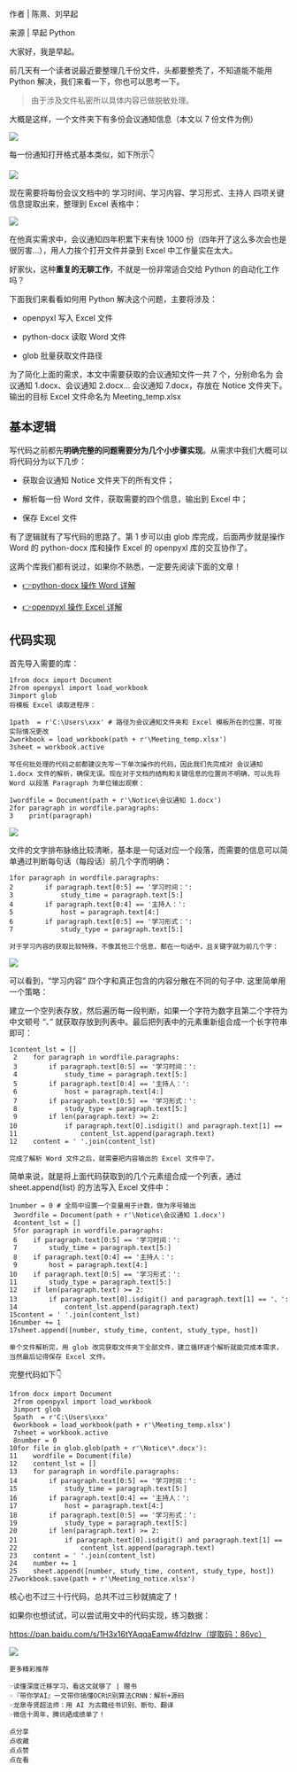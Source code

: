 
作者 | 陈熹、刘早起  

来源 | 早起 Python

大家好，我是早起。

前几天有一个读者说最近要整理几千份文件，头都要整秃了，不知道能不能用 Python 解决，我们来看一下，你也可以思考一下。

> 由于涉及文件私密所以具体内容已做脱敏处理。

大概是这样，一个文件夹下有多份会议通知信息（本文以 7 份文件为例）

![](https://mmbiz.qpic.cn/mmbiz_png/2GcSFhuAFlAWetCrA14MwicibqNG2EfNyItZwWvocjzXcic8lyUwAYPIPHBqqfefcWvr4uQB3IiaNlUE8d2lWNGedw/640?wx_fmt=png)

每一份通知打开格式基本类似，如下所示👇

![](https://mmbiz.qpic.cn/mmbiz_png/2GcSFhuAFlAWetCrA14MwicibqNG2EfNyISA0SgqZOyjvlm6Zq9mJqQpt3q0cV4zZwgibsq4ATkFxXrg5SwbnP3CQ/640?wx_fmt=png)

现在需要将每份会议文档中的 学习时间、学习内容、学习形式、主持人 四项关键信息提取出来，整理到 Excel 表格中：

![](https://mmbiz.qpic.cn/mmbiz_png/2GcSFhuAFlAWetCrA14MwicibqNG2EfNyIO6UpqmmvsBjJbabBDVwY3l5KZzYYW9sjO5h0nic66hV7t6TTkibOQO2A/640?wx_fmt=png)

在他真实需求中，会议通知四年积累下来有快 1000 份（四年开了这么多次会也是很厉害...），用人力挨个打开文件并录到 Excel 中工作量实在太大。

好家伙，这种**重复的无聊工作**，不就是一份非常适合交给 Python 的自动化工作吗？

下面我们来看看如何用 Python 解决这个问题，主要将涉及：

*   openpyxl 写入 Excel 文件
    
*   python-docx 读取 Word 文件
    
*   glob 批量获取文件路径
    

为了简化上面的需求，本文中需要获取的会议通知文件一共 7 个，分别命名为 会议通知 1.docx、会议通知 2.docx... 会议通知 7.docx，存放在 Notice 文件夹下。输出的目标 Excel 文件命名为 Meeting_temp.xlsx

**基本逻辑**
--------

写代码之前都先**明确完整的问题需要分为几个小步骤实现**。从需求中我们大概可以将代码分为以下几步：

*   获取会议通知 Notice 文件夹下的所有文件；
    
*   解析每一份 Word 文件，获取需要的四个信息，输出到 Excel 中；
    
*   保存 Excel 文件
    

有了逻辑就有了写代码的思路了。第 1 步可以由 glob 库完成，后面两步就是操作 Word 的 python-docx 库和操作 Excel 的 openpyxl 库的交互协作了。

这两个库我们都有说过，如果你不熟悉，一定要先阅读下面的文章！

*   [👉python-docx 操作 Word 详解](https://mp.weixin.qq.com/s?__biz=MzI1MTUyMjc1Mg==&mid=2247503940&idx=1&sn=41e2e99a075f3104402711fdef87c099&scene=21#wechat_redirect)
    
*   [👉openpyxl 操作 Excel 详解](https://mp.weixin.qq.com/s?__biz=MzI1MTUyMjc1Mg==&mid=2247500234&idx=1&sn=5d2a216d1b064102a96123440c95e0fd&scene=21#wechat_redirect)
    

**代码实现**
--------

首先导入需要的库：

```
1from docx import Document
2from openpyxl import load_workbook
3import glob
将模板 Excel 读取进程序：
```

```
1path  = r'C:\Users\xxx' # 路径为会议通知文件夹和 Excel 模板所在的位置，可按实际情况更改
2workbook = load_workbook(path + r'\Meeting_temp.xlsx')
3sheet = workbook.active

写任何批处理的代码之前都建议先写一下单次操作的代码，因此我们先完成对 会议通知 1.docx 文件的解析，确保无误。现在对于文档的结构和关键信息的位置尚不明确，可以先将 Word 以段落 Paragraph 为单位输出观察：
```

```
1wordfile = Document(path + r'\Notice\会议通知 1.docx')
2for paragraph in wordfile.paragraphs:
3    print(paragraph)
```

![](https://mmbiz.qpic.cn/mmbiz_jpg/VeJKXItpwPXWLpENCwyR2GLh1A8ztFHTjCo6nflicA5u2vVQoiaFCtIibe8sHu2uxYP7QurNiazicI61KkH49y5IL5w/640?wx_fmt=jpeg)

文件的文字排布脉络比较清晰，基本是一句话对应一个段落，而需要的信息可以简单通过判断每句话（每段话）前几个字而明确：

```
1for paragraph in wordfile.paragraphs:
2        if paragraph.text[0:5] == '学习时间：':
3            study_time = paragraph.text[5:]
4        if paragraph.text[0:4] == '主持人：':
5            host = paragraph.text[4:]
6        if paragraph.text[0:5] == '学习形式：':
7            study_type = paragraph.text[5:]

对于学习内容的获取比较特殊，不像其他三个信息，都在一句话中，且关键字就为前几个字：
```

![](https://mmbiz.qpic.cn/mmbiz_jpg/2GcSFhuAFlDSCRiblfVbaejgxvicQmRSoVibggmOEfstNNzWf5YWMT3mmSztWTtbp8MJ9rJ3ZjY5RibWce9tQNiahEg/640?wx_fmt=jpeg)

可以看到，“学习内容” 四个字和真正包含的内容分散在不同的句子中. 这里简单用一个策略：

建立一个空列表存放，然后遍历每一段判断，如果一个字符为数字且第二个字符为中文顿号 “、” 就获取存放到列表中。最后把列表中的元素重新组合成一个长字符串即可：

```
1content_lst = []
 2    for paragraph in wordfile.paragraphs:
 3        if paragraph.text[0:5] == '学习时间：':
 4            study_time = paragraph.text[5:]
 5        if paragraph.text[0:4] == '主持人：':
 6            host = paragraph.text[4:]
 7        if paragraph.text[0:5] == '学习形式：':
 8            study_type = paragraph.text[5:]
 9        if len(paragraph.text) >= 2:
10            if paragraph.text[0].isdigit() and paragraph.text[1] == '、':
11                content_lst.append(paragraph.text)
12    content = ' '.join(content_lst)

完成了解析 Word 文件之后，就需要把内容输出的 Excel 文件中了。
```

简单来说，就是将上面代码获取到的几个元素组合成一个列表，通过 sheet.append(list) 的方法写入 Excel 文件中：

```
1number = 0 # 全局中设置一个变量用于计数，做为序号输出
 3wordfile = Document(path + r'\Notice\会议通知 1.docx')
 4content_lst = []
 5for paragraph in wordfile.paragraphs:
 6    if paragraph.text[0:5] == '学习时间：':
 7        study_time = paragraph.text[5:]
 8    if paragraph.text[0:4] == '主持人：':
 9        host = paragraph.text[4:]
10    if paragraph.text[0:5] == '学习形式：':
11        study_type = paragraph.text[5:]
12    if len(paragraph.text) >= 2:
13        if paragraph.text[0].isdigit() and paragraph.text[1] == '、':
14            content_lst.append(paragraph.text)
15content = ' '.join(content_lst)
16number += 1
17sheet.append([number, study_time, content, study_type, host])

单个文件解析完，用 glob 改完获取文件夹下全部文件，建立循环逐个解析就能完成本需求，当然最后记得保存 Excel 文件。
```

完整代码如下👇

```
1from docx import Document
 2from openpyxl import load_workbook
 3import glob
 5path  = r'C:\Users\xxx'
 6workbook = load_workbook(path + r'\Meeting_temp.xlsx')
 7sheet = workbook.active
 8number = 0
10for file in glob.glob(path + r'\Notice\*.docx'):
11    wordfile = Document(file)
12    content_lst = []
13    for paragraph in wordfile.paragraphs:
14        if paragraph.text[0:5] == '学习时间：':
15            study_time = paragraph.text[5:]
16        if paragraph.text[0:4] == '主持人：':
17            host = paragraph.text[4:]
18        if paragraph.text[0:5] == '学习形式：':
19            study_type = paragraph.text[5:]
20        if len(paragraph.text) >= 2:
21            if paragraph.text[0].isdigit() and paragraph.text[1] == '、':
22                content_lst.append(paragraph.text)
23    content = ' '.join(content_lst)
24    number += 1
25    sheet.append([number, study_time, content, study_type, host])
27workbook.save(path + r'\Meeting_notice.xlsx')
```

核心也不过三十行代码，总共不过三秒就搞定了！

如果你也想试试，可以尝试用文中的代码实现，练习数据：

https://pan.baidu.com/s/1H3x16tYAqqaEamw4fdzlrw（提取码：86vc）

![](https://mmbiz.qpic.cn/mmbiz_jpg/Pn4Sm0RsAuggpZ0lia5ZjmiaqEIGqmY9Ch46r8l3Cv9Lvuqq7ic7xlHVf7zNlwgiaYRMdLib25h7pMEunOCf4IwibDRw/640?wx_fmt=jpeg)

```
更多精彩推荐
```

```
☞读懂深度迁移学习，看这文就够了 | 赠书
☞『带你学AI』一文带你搞懂OCR识别算法CRNN：解析+源码
☞龙泉寺贤超法师：用 AI 为古籍经书识别、断句、翻译
☞微信十周年，腾讯晒成绩单了！
```

```
点分享
点收藏
点点赞
点在看
```
